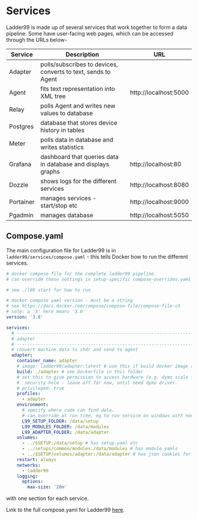 # Services

Ladder99 is made up of several services that work together to form a data pipeline. Some have user-facing web pages, which can be accessed through the URLs below-

| Service | Description | URL |
|---------|------------|---------|
| Adapter | polls/subscribes to devices, converts to text, sends to Agent |  |
| Agent | fits text representation into XML tree | http://localhost:5000 |
| Relay | polls Agent and writes new values to database |  |
| Postgres | database that stores device history in tables |  |
| Meter | polls data in database and writes statistics |  |
| Grafana | dashboard that queries data in database and displays graphs | http://localhost:80 |
| Dozzle | shows logs for the different services | http://localhost:8080 |
| Portainer | manages services - start/stop etc | http://localhost:9000 |
| Pgadmin | manages database | http://localhost:5050 |


<!-- ## List Services

To see the list of running services and their status,

```
./l99 list
```

e.g.

```
$ ./l99 list
NAMES      STATUS        PORTS
adapter    Up 16 hours
agent      Up 12 hours   0.0.0.0:5000->5000/tcp
dozzle     Up 16 hours   0.0.0.0:8080->8080/tcp
grafana    Up 16 hours   0.0.0.0:80->3000/tcp
pgadmin    Up 16 hours   0.0.0.0:5050->5050/tcp
postgres   Up 16 hours   0.0.0.0:5432->5432/tcp
relay      Up 16 hours
```

The url and port listed on the left is what you would enter in the browser to access that service - e.g. for Dozzle it's http://localhost:8080. -->


## Compose.yaml

The main configuration file for Ladder99 is in `ladder99/services/compose.yaml` - this tells Docker how to run the different services. 

```yaml
# docker compose file for the complete ladder99 pipeline.
# can override these settings in setup-specific compose-overrides.yaml files.

# see ./l99 start for how to run

# docker compose yaml version - must be a string
# see https://docs.docker.com/compose/compose-file/compose-file-v3
# note: a '3' here means '3.0'
version: '3.8'

services:
  # ---------------------------------------------------------------------------
  # adapter
  # ---------------------------------------------------------------------------
  # convert machine data to shdr and send to agent
  adapter:
    container_name: adapter
    # image: ladder99/adapter:latest # use this if build docker image and push to hub
    build: ./adapter # see Dockerfile in this folder
    # set this to give permission to access hardware (e.g. dymo scale in usb port).
    #. security hole - leave off for now, until need dymo driver.
    # privileged: true
    profiles:
      - adapter
    environment:
      # specify where code can find data.
      # can override at run time, eg to run service on windows with node.
      L99_SETUP_FOLDER: /data/setup
      L99_MODULES_FOLDER: /data/modules
      L99_ADAPTER_FOLDER: /data/adapter
    volumes:
      - ../$SETUP:/data/setup # has setup.yaml etc
      - ../setups/common/modules:/data/modules # has module yamls
      - ../$SETUP/volumes/adapter:/data/adapter # has json cookies for backfilling
    restart: always
    networks:
      - ladder99
    logging:
      options:
        max-size: '20m'
```

with one section for each service. 

Link to the full compose.yaml for Ladder99 [here](../../services/compose.yaml).

